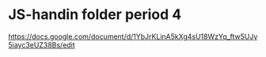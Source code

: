 # JS-handin folder period 4

https://docs.google.com/document/d/1YbJrKLinA5kXg4sU18WzYq_ftw5UJy5iayc3eUZ38Bs/edit